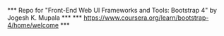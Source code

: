*** Repo for "Front-End Web UI Frameworks and Tools: Bootstrap 4" by Jogesh K. Mupala ***
*** https://www.coursera.org/learn/bootstrap-4/home/welcome ***